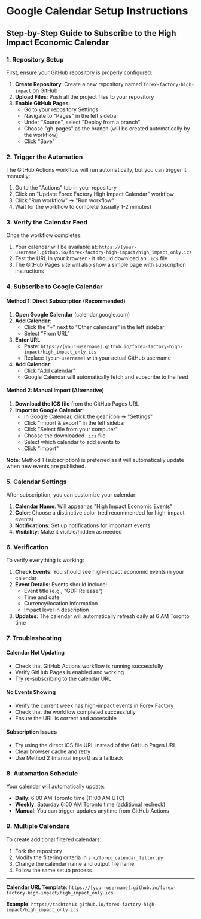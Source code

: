 # Google Calendar Setup Instructions

## Step-by-Step Guide to Subscribe to the High Impact Economic Calendar

### 1. Repository Setup

First, ensure your GitHub repository is properly configured:

1. **Create Repository**: Create a new repository named `forex-factory-high-impact` on GitHub
2. **Upload Files**: Push all the project files to your repository
3. **Enable GitHub Pages**:
   - Go to your repository Settings
   - Navigate to "Pages" in the left sidebar
   - Under "Source", select "Deploy from a branch"
   - Choose "gh-pages" as the branch (will be created automatically by the workflow)
   - Click "Save"

### 2. Trigger the Automation

The GitHub Actions workflow will run automatically, but you can trigger it manually:

1. Go to the "Actions" tab in your repository
2. Click on "Update Forex Factory High Impact Calendar" workflow
3. Click "Run workflow" → "Run workflow"
4. Wait for the workflow to complete (usually 1-2 minutes)

### 3. Verify the Calendar Feed

Once the workflow completes:

1. Your calendar will be available at: `https://[your-username].github.io/forex-factory-high-impact/high_impact_only.ics`
2. Test the URL in your browser - it should download an `.ics` file
3. The GitHub Pages site will also show a simple page with subscription instructions

### 4. Subscribe to Google Calendar

#### Method 1: Direct Subscription (Recommended)

1. **Open Google Calendar** (calendar.google.com)
2. **Add Calendar**:
   - Click the "+" next to "Other calendars" in the left sidebar
   - Select "From URL"
3. **Enter URL**:
   - Paste: `https://[your-username].github.io/forex-factory-high-impact/high_impact_only.ics`
   - Replace `[your-username]` with your actual GitHub username
4. **Add Calendar**:
   - Click "Add calendar"
   - Google Calendar will automatically fetch and subscribe to the feed

#### Method 2: Manual Import (Alternative)

1. **Download the ICS file** from the GitHub Pages URL
2. **Import to Google Calendar**:
   - In Google Calendar, click the gear icon → "Settings"
   - Click "Import & export" in the left sidebar
   - Click "Select file from your computer"
   - Choose the downloaded `.ics` file
   - Select which calendar to add events to
   - Click "Import"

**Note**: Method 1 (subscription) is preferred as it will automatically update when new events are published.

### 5. Calendar Settings

After subscription, you can customize your calendar:

1. **Calendar Name**: Will appear as "High Impact Economic Events"
2. **Color**: Choose a distinctive color (red recommended for high-impact events)
3. **Notifications**: Set up notifications for important events
4. **Visibility**: Make it visible/hidden as needed

### 6. Verification

To verify everything is working:

1. **Check Events**: You should see high-impact economic events in your calendar
2. **Event Details**: Events should include:
   - Event title (e.g., "GDP Release")
   - Time and date
   - Currency/location information
   - Impact level in description
3. **Updates**: The calendar will automatically refresh daily at 6 AM Toronto time

### 7. Troubleshooting

#### Calendar Not Updating
- Check that GitHub Actions workflow is running successfully
- Verify GitHub Pages is enabled and working
- Try re-subscribing to the calendar URL

#### No Events Showing
- Verify the current week has high-impact events in Forex Factory
- Check that the workflow completed successfully
- Ensure the URL is correct and accessible

#### Subscription Issues
- Try using the direct ICS file URL instead of the GitHub Pages URL
- Clear browser cache and retry
- Use Method 2 (manual import) as a fallback

### 8. Automation Schedule

Your calendar will automatically update:
- **Daily**: 6:00 AM Toronto time (11:00 AM UTC)
- **Weekly**: Saturday 6:00 AM Toronto time (additional recheck)
- **Manual**: You can trigger updates anytime from GitHub Actions

### 9. Multiple Calendars

To create additional filtered calendars:
1. Fork the repository
2. Modify the filtering criteria in `src/forex_calendar_filter.py`
3. Change the calendar name and output file name
4. Follow the same setup process

---

**Calendar URL Template**: `https://[your-username].github.io/forex-factory-high-impact/high_impact_only.ics`

**Example**: `https://tashton13.github.io/forex-factory-high-impact/high_impact_only.ics`
